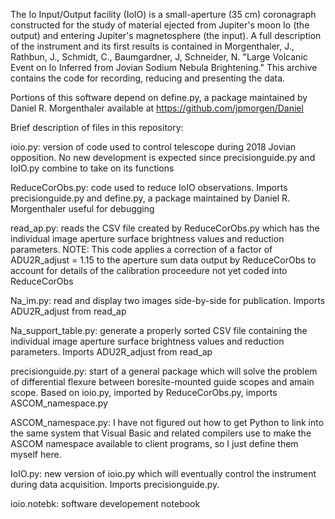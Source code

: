 The Io Input/Output facility (IoIO) is a small-aperture (35 cm)
coronagraph constructed for the study of material ejected from
Jupiter's moon Io (the output) and entering Jupiter's magnetosphere
(the input).  A full description of the instrument and its first
results is contained in Morgenthaler, J., Rathbun, J., Schmidt, C.,
Baumgardner, J, Schneider, N. "Large Volcanic Event on Io Inferred
from Jovian Sodium Nebula Brightening."  This archive contains the
code for recording, reducing and presenting the data.


Portions of this software depend on define.py, a package maintained by
Daniel R. Morgenthaler available at https://github.com/jpmorgen/Daniel

Brief description of files in this repository:

ioio.py: version of code used to control telescope during 2018 Jovian
opposition.  No new development is expected since precisionguide.py
and IoIO.py combine to take on its functions

ReduceCorObs.py: code used to reduce IoIO observations.  Imports
precisionguide.py and define.py, a package maintained by Daniel
R. Morgenthaler useful for debugging

read_ap.py: reads the CSV file created by ReduceCorObs.py which has
the individual image aperture surface brightness values and reduction
parameters.  NOTE: This code applies a correction of a factor of
ADU2R_adjust = 1.15 to the aperture sum data output by ReduceCorObs to
account for details of the calibration proceedure not yet coded into
ReduceCorObs

Na_im.py: read and display two images side-by-side for publication.
Imports ADU2R_adjust from read_ap

Na_support_table.py: generate a properly sorted CSV file containing
the individual image aperture surface brightness values and reduction
parameters.  Imports ADU2R_adjust from read_ap

precisionguide.py: start of a general package which will solve the
problem of differential flexure between boresite-mounted guide scopes
and amain scope.  Based on ioio.py, imported by ReduceCorObs.py,
imports ASCOM_namespace.py

ASCOM_namespace.py: I have not figured out how to get Python to link
into the same system that Visual Basic and related compilers use to
make the ASCOM namespace available to client programs, so I just
define them myself here.

IoIO.py: new version of ioio.py which will eventually control the
instrument during data acquisition.  Imports precisionguide.py.

ioio.notebk: software developement notebook

